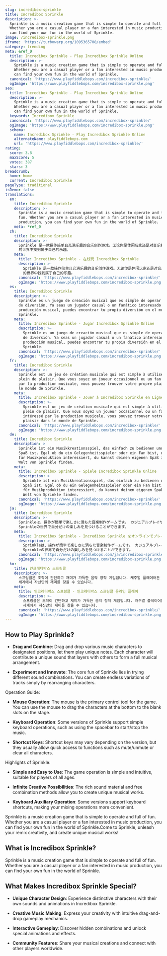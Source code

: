 ```yaml
---
slug: incredibox-sprinkle
title: Incredibox Sprinkle
description: >-
  Sprinkle is a music creation game that is simple to operate and full of fun.
  Whether you are a casual player or a fan interested in music production, you
  can find your own fun in the world of Sprinkle.
image: /incredibox-sprinkle.png
iframe: 'https://turbowarp.org/1095365708/embed'
category: trending
meta: &ref_0
  title: Incredibox Sprinkle - Play Incredibox Sprinkle Online
  description: >-
    Sprinkle is a music creation game that is simple to operate and full of fun.
    Whether you are a casual player or a fan interested in music production, you
    can find your own fun in the world of Sprinkle.
  canonical: 'https://www.playfiddlebops.com/incredibox-sprinkle/'
  ogImage: 'https://www.playfiddlebops.com/incredibox-sprinkle.png'
seo:
  title: Incredibox Sprinkle - Play Incredibox Sprinkle Online
  description: >-
    Sprinkle is a music creation game that is simple to operate and full of fun.
    Whether you are a casual player or a fan interested in music production, you
    can find your own fun in the world of Sprinkle.
  keywords: Incredibox Sprinkle
  canonical: 'https://www.playfiddlebops.com/incredibox-sprinkle/'
  ogImage: 'https://www.playfiddlebops.com/incredibox-sprinkle.png'
  schema:
    name: Incredibox Sprinkle - Play Incredibox Sprinkle Online
    alternateName: playfiddlebops.com
    url: 'https://www.playfiddlebops.com/incredibox-sprinkle/'
rating:
  score: 3.8
  maxScore: 5
  votes: 387
  stars: 3
breadcrumb:
  home: home
  current: Incredibox Sprinkle
pageType: traditional
isDemo: false
translations:
  en:
    title: Incredibox Sprinkle
    description: >-
      Sprinkle is a music creation game that is simple to operate and full of
      fun. Whether you are a casual player or a fan interested in music
      production, you can find your own fun in the world of Sprinkle.
    meta: *ref_0
  zh:
    title: Incredibox Sprinkle
    description: >-
      Sprinkle 是一款操作简单且充满乐趣的音乐创作游戏。无论你是休闲玩家还是对音乐制作感兴趣的粉丝，都能在 Sprinkle
      的世界中找到属于自己的乐趣。
    meta:
      title: Incredibox Sprinkle - 在线玩 Incredibox Sprinkle
      description: >-
        Sprinkle 是一款操作简单且充满乐趣的音乐创作游戏。无论你是休闲玩家还是对音乐制作感兴趣的粉丝，都能在 Sprinkle
        的世界中找到属于自己的乐趣。
      canonical: 'https://www.playfiddlebops.com/incredibox-sprinkle/'
      ogImage: 'https://www.playfiddlebops.com/incredibox-sprinkle.png'
  es:
    title: Incredibox Sprinkle
    description: >-
      Sprinkle es un juego de creación musical que es simple de operar y lleno
      de diversión. Ya seas un jugador casual o un fanático interesado en la
      producción musical, puedes encontrar tu propia diversión en el mundo de
      Sprinkle.
    meta:
      title: Incredibox Sprinkle - Jugar Incredibox Sprinkle Online
      description: >-
        Sprinkle es un juego de creación musical que es simple de operar y lleno
        de diversión. Ya seas un jugador casual o un fanático interesado en la
        producción musical, puedes encontrar tu propia diversión en el mundo de
        Sprinkle.
      canonical: 'https://www.playfiddlebops.com/incredibox-sprinkle/'
      ogImage: 'https://www.playfiddlebops.com/incredibox-sprinkle.png'
  fr:
    title: Incredibox Sprinkle
    description: >-
      Sprinkle est un jeu de création musicale qui est simple à utiliser et
      plein de plaisir. Que vous soyez un joueur occasionnel ou un fan intéressé
      par la production musicale, vous pouvez trouver votre propre plaisir dans
      le monde de Sprinkle.
    meta:
      title: Incredibox Sprinkle - Jouer à Incredibox Sprinkle en Ligne
      description: >-
        Sprinkle est un jeu de création musicale qui est simple à utiliser et
        plein de plaisir. Que vous soyez un joueur occasionnel ou un fan
        intéressé par la production musicale, vous pouvez trouver votre propre
        plaisir dans le monde de Sprinkle.
      canonical: 'https://www.playfiddlebops.com/incredibox-sprinkle/'
      ogImage: 'https://www.playfiddlebops.com/incredibox-sprinkle.png'
  de:
    title: Incredibox Sprinkle
    description: >
      Sprinkle ist ein Musikkreationsspiel, das einfach zu bedienen und voller
      Spaß ist. Egal ob du ein Gelegenheitsspieler oder ein Fan bist, der sich
      für Musikproduktion interessiert, du kannst deinen eigenen Spaß in der
      Welt von Sprinkle finden.
    meta:
      title: Incredibox Sprinkle - Spiele Incredibox Sprinkle Online
      description: >
        Sprinkle ist ein Musikkreationsspiel, das einfach zu bedienen und voller
        Spaß ist. Egal ob du ein Gelegenheitsspieler oder ein Fan bist, der sich
        für Musikproduktion interessiert, du kannst deinen eigenen Spaß in der
        Welt von Sprinkle finden.
      canonical: 'https://www.playfiddlebops.com/incredibox-sprinkle/'
      ogImage: 'https://www.playfiddlebops.com/incredibox-sprinkle.png'
  ja:
    title: Incredibox Sprinkle
    description: >-
      Sprinkleは、操作が簡単で楽しさに満ちた音楽制作ゲームです。 カジュアルプレイヤーでも音楽制作に興味のあるファンでも、
      Sprinkleの世界で自分だけの楽しみを見つけることができます。
    meta:
      title: Incredibox Sprinkle - Incredibox Sprinkle をオンラインでプレイ
      description: >-
        Sprinkleは、操作が簡単で楽しさに満ちた音楽制作ゲームです。 カジュアルプレイヤーでも音楽制作に興味のあるファンでも、
        Sprinkleの世界で自分だけの楽しみを見つけることができます。
      canonical: 'https://www.playfiddlebops.com/ja/incredibox-sprinkle/'
      ogImage: 'https://www.playfiddlebops.com/incredibox-sprinkle.png'
  ko:
    title: 인크레디박스 스프링클
    description: >-
      스프링클은 조작이 간단하고 재미가 가득한 음악 창작 게임입니다. 캐주얼 플레이어든 음악 제작에  관심이 있는 팬이든, 스프링클의
      세계에서 자신만의 재미를 찾을 수 있습니다.
    meta:
      title: 인크레디박스 스프링클 - 인크레디박스 스프링클 온라인 플레이
      description: >-
        스프링클은 조작이 간단하고 재미가 가득한 음악 창작 게임입니다. 캐주얼 플레이어든 음악 제작에  관심이 있는 팬이든, 스프링클의
        세계에서 자신만의 재미를 찾을 수 있습니다.
      canonical: 'https://www.playfiddlebops.com/incredibox-sprinkle/'
      ogImage: 'https://www.playfiddlebops.com/incredibox-sprinkle.png'
---
```


## How to Play Sprinkle?

- **Drag and Combine**: Drag and drop various music characters to designated positions, let them play unique notes. Each character will contribute a unique sound that layers with others to form a full musical arrangement.

- **Experiment and Innovate**: The core fun of Sprinkle lies in trying different sound combinations. You can create endless variations of tracks simply by rearranging characters.

Operation Guide:

- **Mouse Operation**: The mouse is the primary control tool for the game. You can use the mouse to drag the characters at the bottom to the blank slots on the stage.

- **Keyboard Operation**: Some versions of Sprinkle support simple keyboard operations, such as using the spacebar to start/stop the music.

- **Shortcut Keys**: Shortcut keys may vary depending on the version, but they usually allow quick access to functions such as mute/unmute or clear all characters.

Highlights of Sprinkle:

- **Simple and Easy to Use**: The game operation is simple and intuitive, suitable for players of all ages.

- **Infinite Creative Possibilities**: The rich sound material and free combination methods allow you to create unique musical works.

- **Keyboard Auxiliary Operation**: Some versions support keyboard shortcuts, making your mixing operations more convenient.

Sprinkle is a music creation game that is simple to operate and full of fun. Whether you are a casual player or a fan interested in music production, you can find your own fun in the world of Sprinkle.Come to Sprinkle, unleash your remix creativity, and create unique musical works!

## What is Incredibox Sprinkle?

Sprinkle is a music creation game that is simple to operate and full of fun. Whether you are a casual player or a fan interested in music production, you can find your own fun in the world of Sprinkle.

## What Makes Incredibox Sprinkle Special?

- **Unique Character Design**: Experience distinctive characters with their own sounds and animations in Incredibox Sprinkle.

- **Creative Music Making**: Express your creativity with intuitive drag-and-drop gameplay mechanics.

- **Interactive Gameplay**: Discover hidden combinations and unlock special animations and effects.

- **Community Features**: Share your musical creations and connect with other players worldwide.
